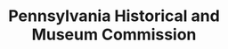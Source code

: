 ---
layout: repo
title: "Pennsylvania Historical and Museum Commission"
id: 14141
permalink: repos/14141/
---